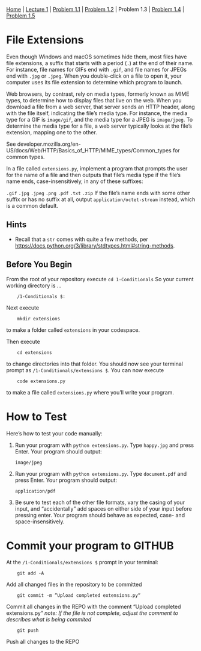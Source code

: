 [Home](../README.md) | [Lecture 1](1-Conditionals.md) | [Problem 1.1](PROBLEM1.1.md) | [Problem 1.2](PROBLEM1.2.md) | Problem 1.3 | [Problem 1.4](PROBLEM1.4.md) | [Problem 1.5](PROBLEM1.5.md)

# File Extensions

Even though Windows and macOS sometimes hide them, most files have file extensions, a suffix that starts with a period (`.`) at the end of their name. For instance, file names for GIFs end with `.gif`, and file names for JPEGs end with `.jpg` or `.jpeg`. When you double-click on a file to open it, your computer uses its file extension to determine which program to launch.

Web browsers, by contrast, rely on media types, formerly known as MIME types, to determine how to display files that live on the web. When you download a file from a web server, that server sends an HTTP header, along with the file itself, indicating the file’s media type. For instance, the media type for a GIF is `image/gif`, and the media type for a JPEG is `image/jpeg`. To determine the media type for a file, a web server typically looks at the file’s extension, mapping one to the other.

See developer.mozilla.org/en-US/docs/Web/HTTP/Basics_of_HTTP/MIME_types/Common_types for common types.

In a file called `extensions.py`, implement a program that prompts the user for the name of a file and then outputs that file’s media type if the file’s name ends, case-insensitively, in any of these suffixes:

`.gif`
`.jpg`
`.jpeg`
`.png`
`.pdf`
`.txt`
`.zip`
If the file’s name ends with some other suffix or has no suffix at all, output `application/octet-stream` instead, which is a common default.

## Hints

- Recall that a `str` comes with quite a few methods, per <https://docs.python.org/3/library/stdtypes.html#string-methods>.

## Before You Begin

From the root of your repository execute `cd 1-Conditionals` So your current working directory is ...

    	/1-Conditionals $:

Next execute

    	mkdir extensions

to make a folder called `extensions` in your codespace.

Then execute

    	cd extensions

to change directories into that folder. You should now see your terminal prompt as `/1-Conditionals/extensions $`. You can now execute

    	code extensions.py

to make a file called `extensions.py` where you’ll write your program.

# How to Test

Here’s how to test your code manually:

1.  Run your program with `python extensions.py`. Type `happy.jpg` and press Enter. Your program should output:

        image/jpeg

2.  Run your program with `python extensions.py`. Type `document.pdf` and press Enter. Your program should output:

        application/pdf

3.  Be sure to test each of the other file formats, vary the casing of your input, and “accidentally” add spaces on either side of your input before pressing enter. Your program should behave as expected, case- and space-insensitively.

# Commit your program to GITHUB

At the `/1-Conditionals/extensions $` prompt in your terminal:

    	git add -A

Add all changed files in the repository to be committed

    	git commit -m “Upload completed extensions.py“

Commit all changes in the REPO with the comment “Upload completed extensions.py“
_note: If the file is not complete, adjust the comment to describes what is being commited_

    	git push

Push all changes to the REPO
